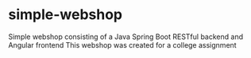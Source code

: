 # simple-webshop
Simple webshop consisting of a Java Spring Boot RESTful backend and Angular frontend
This webshop was created for a college assignment
